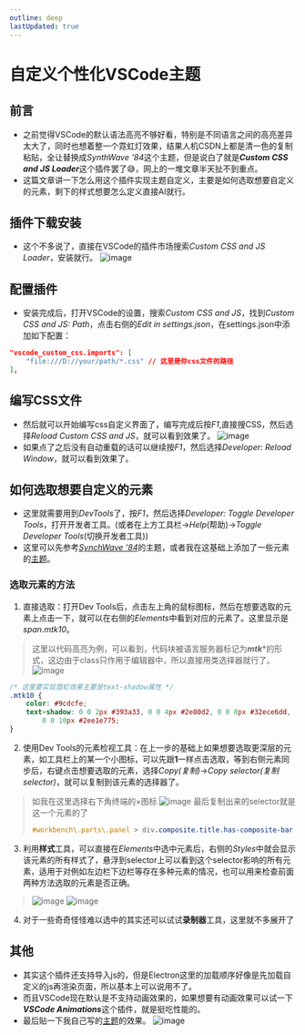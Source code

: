 ```yaml
---
outline: deep
lastUpdated: true
---
```


# 自定义个性化VSCode主题

## 前言

- 之前觉得VSCode的默认语法高亮不够好看，特别是不同语言之间的高亮差异太大了，同时也想着整一个霓虹灯效果，结果人机CSDN上都是清一色的复制粘贴，全让替换成*SynthWave '84*这个主题，但是说白了就是***Custom CSS and JS Loader***这个插件罢了😅，网上的一堆文章半天扯不到重点。
- 这篇文章讲一下怎么用这个插件实现主题自定义，主要是如何选取想要自定义的元素，剩下的样式想要怎么定义直接AI就行。

## 插件下载安装

- 这个不多说了，直接在VSCode的插件市场搜索*Custom CSS and JS Loader*，安装就行。
![image](/img/vscode/1.png)

## 配置插件

- 安装完成后，打开VSCode的设置，搜索*Custom CSS and JS*，找到*Custom CSS and JS: Path*，点击右侧的*Edit in settings.json*，在settings.json中添加如下配置：
```json
"vscode_custom_css.imports": [
    "file:///D://your/path/*.css" // 这里是你css文件的路径
],
```

## 编写CSS文件

- 然后就可以开始编写css自定义界面了，编写完成后按*F1*,直接搜CSS，然后选择*Reload Custom CSS and JS*，就可以看到效果了。
![image](/img/vscode/2.png)
- 如果点了之后没有自动重载的话可以继续按*F1*，然后选择*Developer: Reload Window*，就可以看到效果了。

## 如何选取想要自定义的元素

- 这里就需要用到*DevTools*了，按*F1*，然后选择*Developer: Toggle Developer Tools*，打开开发者工具。(或者在上方工具栏->*Help*(帮助)->*Toggle Developer Tools*(切换开发者工具))  
- 这里可以先参考[*SynchWave '84*](https://github.com/robb0wen/synthwave-vscode)的主题，或者我在这基础上添加了一些元素的[主题](css.md)。

### 选取元素的方法

1. 直接选取：打开Dev Tools后，点击左上角的鼠标图标，然后在想要选取的元素上点击一下，就可以在右侧的*Elements*中看到对应的元素了。这里显示是*span.mtk10*。
> 这里以代码高亮为例，可以看到，代码块被语言服务器标记为***mtk****的形式，这边由于class只作用于编辑器中，所以直接用类选择器就行了。
![image](/img/vscode/3.png)
```css
/* 这里要实现霓虹效果主要是text-shadow属性 */
.mtk10 {
    color: #9cdcfe;
    text-shadow: 0 0 2px #393a33, 0 0 4px #2e80d2, 0 0 8px #32ece6dd,
        0 0 10px #2ee1e775;
}
```

2. 使用Dev Tools的元素检视工具：在上一步的基础上如果想要选取更深层的元素，如工具栏上的某一个小图标，可以先跟**1**一样点击选取，等到右侧元素同步后，右键点击想要选取的元素，选择*Copy(复制)*->*Copy selector(复制selector)*，就可以复制到该元素的选择器了。
> 如我在这里选择右下角终端的×图标
![image](/img/vscode/4.png)
> 最后复制出来的selector就是这一个元素的了
> ```css
> #workbench\.parts\.panel > div.composite.title.has-composite-bar > div.global-actions > div > div > ul > li:nth-child(2) > a
> ```

3. 利用**样式**工具，可以直接在*Elements*中选中元素后，右侧的*Styles*中就会显示该元素的所有样式了，悬浮到selector上可以看到这个selector影响的所有元素，适用于对例如左边栏下边栏等存在多种元素的情况，也可以用来检查前面两种方法选取的元素是否正确。
> ![image](/img/vscode/5.png)
> ![image](/img/vscode/6.png)

4. 对于一些奇奇怪怪难以选中的其实还可以试试**录制器**工具，这里就不多展开了

## 其他

- 其实这个插件还支持导入js的，但是Electron这里的加载顺序好像是先加载自定义的js再渲染页面，所以基本上可以说用不了。
- 而且VSCode现在默认是不支持动画效果的，如果想要有动画效果可以试一下***VSCode Animations***这个插件，就是挺吃性能的。
- 最后贴一下我自己写的[主题](css.md)的效果。
![image](/img/vscode/7.png)
